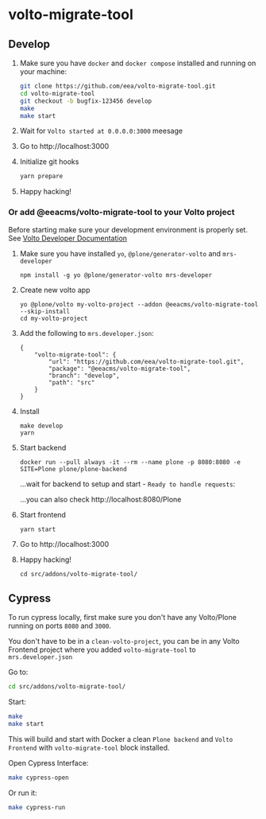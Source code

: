 # volto-migrate-tool

## Develop

1. Make sure you have `docker` and `docker compose` installed and running on your machine:

   ```Bash
   git clone https://github.com/eea/volto-migrate-tool.git
   cd volto-migrate-tool
   git checkout -b bugfix-123456 develop
   make
   make start
   ```

1. Wait for `Volto started at 0.0.0.0:3000` meesage

1. Go to http://localhost:3000

1. Initialize git hooks

   ```Bash
   yarn prepare
   ```

1. Happy hacking!

### Or add @eeacms/volto-migrate-tool to your Volto project

Before starting make sure your development environment is properly set. See [Volto Developer Documentation](https://docs.voltocms.com/getting-started/install/)

1.  Make sure you have installed `yo`, `@plone/generator-volto` and `mrs-developer`

        npm install -g yo @plone/generator-volto mrs-developer

1.  Create new volto app

        yo @plone/volto my-volto-project --addon @eeacms/volto-migrate-tool --skip-install
        cd my-volto-project

1.  Add the following to `mrs.developer.json`:

        {
            "volto-migrate-tool": {
                "url": "https://github.com/eea/volto-migrate-tool.git",
                "package": "@eeacms/volto-migrate-tool",
                "branch": "develop",
                "path": "src"
            }
        }

1.  Install

        make develop
        yarn

1.  Start backend

        docker run --pull always -it --rm --name plone -p 8080:8080 -e SITE=Plone plone/plone-backend

    ...wait for backend to setup and start - `Ready to handle requests`:

    ...you can also check http://localhost:8080/Plone

1.  Start frontend

        yarn start

1.  Go to http://localhost:3000

1.  Happy hacking!

        cd src/addons/volto-migrate-tool/

## Cypress

To run cypress locally, first make sure you don't have any Volto/Plone running on ports `8080` and `3000`.

You don't have to be in a `clean-volto-project`, you can be in any Volto Frontend
project where you added `volto-migrate-tool` to `mrs.developer.json`

Go to:

```BASH
cd src/addons/volto-migrate-tool/
```

Start:

```Bash
make
make start
```

This will build and start with Docker a clean `Plone backend` and `Volto Frontend` with `volto-migrate-tool` block installed.

Open Cypress Interface:

```Bash
make cypress-open
```

Or run it:

```Bash
make cypress-run
```
